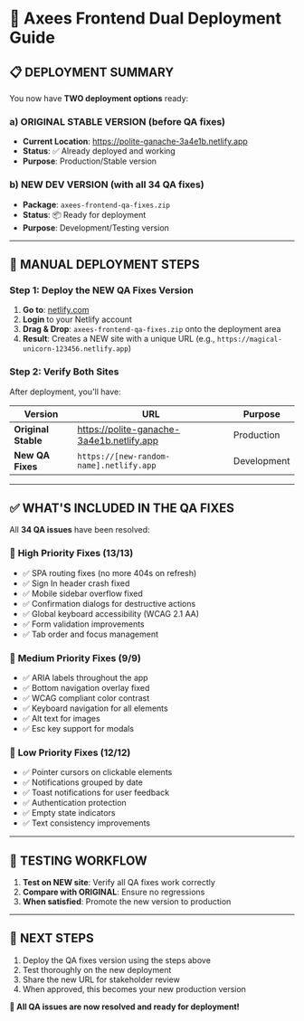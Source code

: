 # 🚀 Axees Frontend Dual Deployment Guide

## 📋 **DEPLOYMENT SUMMARY**

You now have **TWO deployment options** ready:

### **a) ORIGINAL STABLE VERSION** (before QA fixes)
- **Current Location**: https://polite-ganache-3a4e1b.netlify.app  
- **Status**: ✅ Already deployed and working
- **Purpose**: Production/Stable version

### **b) NEW DEV VERSION** (with all 34 QA fixes)
- **Package**: `axees-frontend-qa-fixes.zip`
- **Status**: 📦 Ready for deployment  
- **Purpose**: Development/Testing version

---

## 🎯 **MANUAL DEPLOYMENT STEPS**

### **Step 1: Deploy the NEW QA Fixes Version**

1. **Go to**: [netlify.com](https://netlify.com)
2. **Login** to your Netlify account
3. **Drag & Drop**: `axees-frontend-qa-fixes.zip` onto the deployment area
4. **Result**: Creates a NEW site with a unique URL (e.g., `https://magical-unicorn-123456.netlify.app`)

### **Step 2: Verify Both Sites**

After deployment, you'll have:

| Version | URL | Purpose |
|---------|-----|---------|
| **Original Stable** | https://polite-ganache-3a4e1b.netlify.app | Production |
| **New QA Fixes** | `https://[new-random-name].netlify.app` | Development |

---

## ✅ **WHAT'S INCLUDED IN THE QA FIXES**

All **34 QA issues** have been resolved:

### 🚨 **High Priority Fixes (13/13)**
- ✅ SPA routing fixes (no more 404s on refresh)
- ✅ Sign In header crash fixed  
- ✅ Mobile sidebar overflow fixed
- ✅ Confirmation dialogs for destructive actions
- ✅ Global keyboard accessibility (WCAG 2.1 AA)
- ✅ Form validation improvements
- ✅ Tab order and focus management

### 🔧 **Medium Priority Fixes (9/9)**
- ✅ ARIA labels throughout the app
- ✅ Bottom navigation overlay fixed
- ✅ WCAG compliant color contrast
- ✅ Keyboard navigation for all elements
- ✅ Alt text for images
- ✅ Esc key support for modals

### 🎨 **Low Priority Fixes (12/12)**
- ✅ Pointer cursors on clickable elements
- ✅ Notifications grouped by date
- ✅ Toast notifications for user feedback
- ✅ Authentication protection
- ✅ Empty state indicators
- ✅ Text consistency improvements

---

## 🔄 **TESTING WORKFLOW**

1. **Test on NEW site**: Verify all QA fixes work correctly
2. **Compare with ORIGINAL**: Ensure no regressions
3. **When satisfied**: Promote the new version to production

---

## 📝 **NEXT STEPS**

1. Deploy the QA fixes version using the steps above
2. Test thoroughly on the new deployment
3. Share the new URL for stakeholder review
4. When approved, this becomes your new production version

**🎉 All QA issues are now resolved and ready for deployment!**
